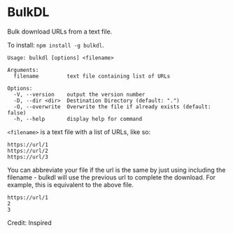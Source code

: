 # BulkDL
Bulk download URLs from a text file.

To install: `npm install -g bulkdl`.

```
Usage: bulkdl [options] <filename>

Arguments:
  filename         text file containing list of URLs

Options:
  -V, --version    output the version number
  -D, --dir <dir>  Destination Directory (default: ".")
  -O, --overwrite  Overwrite the file if already exists (default: false)
  -h, --help       display help for command
```

`<filename>` is a text file with a list of URLs, like so:

```
https://url/1
https://url/2
https://url/3
```

You can abbreviate your file if the url is the same by just using including the filename - bulkdl will use the previous url to complete the download. For example, this is equivalent to the above file.

```
https://url/1
2
3
```

Credit: Inspired 
